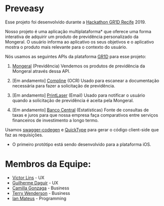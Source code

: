 # Preveasy
Esse projeto foi desenvolvido durante a [Hackathon GR1D Recife](https://hackagr1d.com.br/) 2019.

Nosso projeto é uma aplicação multiplataforma* que oferece uma forma interativa de adquirir um produto de previdência personalizado da Mongeral. O usuário informa ao aplicativo os seus objetivos e o aplicativo mostra o produto mais relevante para o contexto do usuário.

Nós usamos as seguintes APIs da plataforma [GR1D](https://insurance.gr1d.io/) para esse projeto:

1. [Mongeral](https://www.mongeralaegon.com.br/) (Previdência)
Vendemos os produtos de previdência da Mongeral através dessa API.

2. [Em andamento] [Compline](https://www.compline.com.br/) (OCR)
Usado para escanear a documentação necessária para fazer a solicitação de previdência.

3. [Em andamento] [PrintLaser](http://www.printlaser.com/) (Email)
Usado para notificar o usuário quando a solicitação de previdência é aceita pela Mongeral.

4. [Em andamento] [Banco Central](https://www.bcb.gov.br/) (Estatísticas)
Fonte de consultas de taxas e juros para que nossa empresa faça comparativos entre serviços financeiros de investimento a longo termo.

Usamos [swagger-codegen](https://github.com/swagger-api/swagger-codegen) e [QuickType](https://quicktype.io/) para gerar o código client-side que faz as requisições.

* O primeiro protótipo está sendo desenvolvido para a plataforma iOS.

# Membros da Equipe:
- [Victor Lins](https://www.linkedin.com/in/victor-lins-3a9035168/) - UX
- [Guilherme Daguir](https://br.linkedin.com/in/guilherme-daguir) - UX
- [Camilla Gonzaga](https://www.linkedin.com/in/camillagmoreira/) - Business
- [Terry Wenderson](https://br.linkedin.com/in/terryalvis) - Business
- [Ian Mateus](https://br.linkedin.com/in/ian-manor) - Programming
